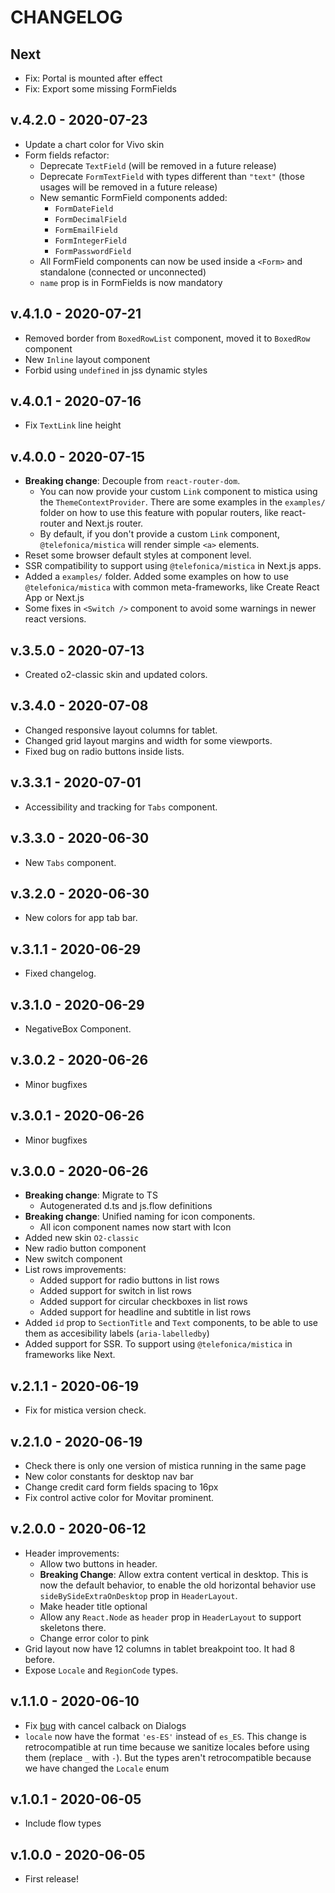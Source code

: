 # CHANGELOG

## Next

- Fix: Portal is mounted after effect
- Fix: Export some missing FormFields

## v.4.2.0 - 2020-07-23

- Update a chart color for Vivo skin
- Form fields refactor:
  - Deprecate `TextField` (will be removed in a future release)
  - Deprecate `FormTextField` with types different than `"text"` (those usages will be removed in a future
    release)
  - New semantic FormField components added:
    - `FormDateField`
    - `FormDecimalField`
    - `FormEmailField`
    - `FormIntegerField`
    - `FormPasswordField`
  - All FormField components can now be used inside a `<Form>` and standalone (connected or unconnected)
  - `name` prop is in FormFields is now mandatory

## v.4.1.0 - 2020-07-21

- Removed border from `BoxedRowList` component, moved it to `BoxedRow` component
- New `Inline` layout component
- Forbid using `undefined` in jss dynamic styles

## v.4.0.1 - 2020-07-16

- Fix `TextLink` line height

## v.4.0.0 - 2020-07-15

- **Breaking change**: Decouple from `react-router-dom`.
  - You can now provide your custom `Link` component to mistica using the `ThemeContextProvider`. There are
    some examples in the `examples/` folder on how to use this feature with popular routers, like react-router
    and Next.js router.
  - By default, if you don't provide a custom `Link` component, `@telefonica/mistica` will render simple `<a>`
    elements.
- Reset some browser default styles at component level.
- SSR compatibility to support using `@telefonica/mistica` in Next.js apps.
- Added a `examples/` folder. Added some examples on how to use `@telefonica/mistica` with common
  meta-frameworks, like Create React App or Next.js
- Some fixes in `<Switch />` component to avoid some warnings in newer react versions.

## v.3.5.0 - 2020-07-13

- Created o2-classic skin and updated colors.

## v.3.4.0 - 2020-07-08

- Changed responsive layout columns for tablet.
- Changed grid layout margins and width for some viewports.
- Fixed bug on radio buttons inside lists.

## v.3.3.1 - 2020-07-01

- Accessibility and tracking for `Tabs` component.

## v.3.3.0 - 2020-06-30

- New `Tabs` component.

## v.3.2.0 - 2020-06-30

- New colors for app tab bar.

## v.3.1.1 - 2020-06-29

- Fixed changelog.

## v.3.1.0 - 2020-06-29

- NegativeBox Component.

## v.3.0.2 - 2020-06-26

- Minor bugfixes

## v.3.0.1 - 2020-06-26

- Minor bugfixes

## v.3.0.0 - 2020-06-26

- **Breaking change**: Migrate to TS
  - Autogenerated d.ts and js.flow definitions
- **Breaking change**: Unified naming for icon components.
  - All icon component names now start with Icon
- Added new skin `O2-classic`
- New radio button component
- New switch component
- List rows improvements:
  - Added support for radio buttons in list rows
  - Added support for switch in list rows
  - Added support for circular checkboxes in list rows
  - Added support for headline and subtitle in list rows
- Added `id` prop to `SectionTitle` and `Text` components, to be able to use them as accesibility labels
  (`aria-labelledby`)
- Added support for SSR. To support using `@telefonica/mistica` in frameworks like Next.

## v.2.1.1 - 2020-06-19

- Fix for mistica version check.

## v.2.1.0 - 2020-06-19

- Check there is only one version of mistica running in the same page
- New color constants for desktop nav bar
- Change credit card form fields spacing to 16px
- Fix control active color for Movitar prominent.

## v.2.0.0 - 2020-06-12

- Header improvements:
  - Allow two buttons in header.
  - **Breaking Change**: Allow extra content vertical in desktop. This is now the default behavior, to enable
    the old horizontal behavior use `sideBySideExtraOnDesktop` prop in `HeaderLayout`.
  - Make header title optional
  - Allow any `React.Node` as `header` prop in `HeaderLayout` to support skeletons there.
  - Change error color to pink
- Grid layout now have 12 columns in tablet breakpoint too. It had 8 before.
- Expose `Locale` and `RegionCode` types.

## v.1.1.0 - 2020-06-10

- Fix [bug](https://github.com/Telefonica/mistica-web/pull/12) with cancel calback on Dialogs
- `locale` now have the format `'es-ES'` instead of `es_ES`. This change is retrocompatible at run time
  because we sanitize locales before using them (replace `_` with `-`). But the types aren't retrocompatible
  because we have changed the `Locale` enum

## v.1.0.1 - 2020-06-05

- Include flow types

## v.1.0.0 - 2020-06-05

- First release!
